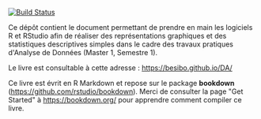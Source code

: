 [![Build Status](https://travis-ci.org/besibo/DA.svg?branch=master)](https://travis-ci.org/besibo/DA)

Ce dépôt contient le document permettant de prendre en main les logiciels R et RStudio afin de réaliser des représentations graphiques et des statistiques descriptives simples dans le cadre des travaux pratiques d'Analyse de Données (Master 1, Semestre 1).

Le livre est consultable à cette adresse : https://besibo.github.io/DA/

Ce livre est évrit en R Markdown et repose sur le package **bookdown** (https://github.com/rstudio/bookdown). Merci de consulter la page "Get Started" à https://bookdown.org/ pour apprendre comment compiler ce livre.
